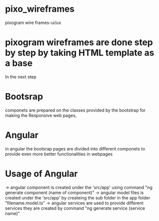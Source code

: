 # pixo_wireframes
pixogram wire frames-ui/ux
# pixogram wireframes are done step by step by taking HTML template as a base
 In the next step 
 # Bootsrap 
 componets are prepared on the classes provided by the bootstrap for making the Responsive web pages,
 # Angular
 in angular the bootsrap pages are  divided into different componets to  provide even more better functionalities in webpages 
 # Usage of Angular
 -> angular component is created under the 'src/app' using command "ng generate component (name of component)" 
 -> angular model files is created under the 'src/app'  by createing the sub folder in the app folder "filename.model.ts"
 -> angular services are used to provide different services they are created by command "ng generate  service (service name)"
